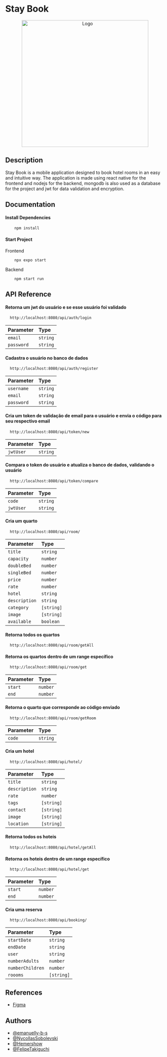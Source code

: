 # Stay Book

<p align="center"> 
    <img width="400" src="https://github.com/emanuelly-b-s/Reservation-Systems-Hotel/blob/main/frontend/assets/logo.png" alt="Logo">
</p>

## Description

Stay Book is a mobile application designed to book hotel rooms in an easy and intuitive way.
The application is made using react native for the frontend and nodejs for the backend, mongodb is also used as a database for the project and jwt for data validation and encryption.

## Documentation

#### Install Dependencies

```
    npm install
```

#### Start Project

Frontend
```
    npx expo start
```
Backend
```
    npm start run
```

## API Reference

#### Retorna um jwt do usuário e se esse usuário foi validado

```http
  http://localhost:8080/api/auth/login
```

| Parameter | Type     | 
| :-------- | :------- | 
| `email` | `string` | 
| `password` | `string` | 

#### Cadastra o usuário no banco de dados

```http
  http://localhost:8080/api/auth/register
```

| Parameter | Type     | 
| :-------- | :------- | 
| `username` | `string` | 
| `email` | `string` | 
| `password` | `string` |

#### Cria um token de validação de email para o usuário e envia o código para seu respectivo email

```http
  http://localhost:8080/api/token/new
```

| Parameter | Type     | 
| :-------- | :------- | 
| `jwtUser` | `string` | 


#### Compara o token do usuário e atualiza o banco de dados, validando o usuário

```http
  http://localhost:8080/api/token/compare
```

| Parameter | Type     | 
| :-------- | :------- | 
| `code` | `string` | 
| `jwtUser` | `string` | 

#### Cria um quarto

```http
  http://localhost:8080/api/room/
```

| Parameter | Type     | 
| :-------- | :------- | 
| `title` | `string` | 
| `capacity` | `number` | 
| `doubleBed` | `number` | 
| `singleBed` | `number` | 
| `price` | `number` | 
| `rate` | `number` | 
| `hotel` | `string` |
| `description` | `string` | 
| `category` | `[string]` |
| `image` | `[string]` |
| `available` | `boolean` |

#### Retorna todos os quartos

```http
  http://localhost:8080/api/room/getAll
```

#### Retorna os quartos dentro de um range específico

```http
  http://localhost:8080/api/room/get 
```

| Parameter | Type     | 
| :-------- | :------- | 
| `start` | `number` | 
| `end` | `number` | 

#### Retorna o quarto que corresponde ao código enviado

```http
  http://localhost:8080/api/room/getRoom
```

| Parameter | Type     | 
| :-------- | :------- | 
| `code` | `string` | 

#### Cria um hotel

```http
  http://localhost:8080/api/hotel/
```

| Parameter | Type     | 
| :-------- | :------- | 
| `title` | `string` | 
| `description` | `string` | 
| `rate` | `number` | 
| `tags` | `[string]` | 
| `contact` | `[string]` | 
| `image` | `[string]` | 
| `location` | `[string]` | 

#### Retorna todos os hoteis

```http
  http://localhost:8080/api/hotel/getAll
```

#### Retorna os hoteis dentro de um range específico

```http
  http://localhost:8080/api/hotel/get 
```

| Parameter | Type     | 
| :-------- | :------- | 
| `start` | `number` | 
| `end` | `number` |

#### Cria uma reserva

```http
  http://localhost:8080/api/booking/
```

| Parameter | Type     | 
| :-------- | :------- | 
| `startDate` | `string` | 
| `endDate` | `string` | 
| `user` | `string` | 
| `numberAdults` | `number` | 
| `numberChildren` | `number` | 
| `roooms` | `[string]` |

## References

 - [Figma](https://www.figma.com/file/C1tbOsJ6RkFcd9IiVwERDq/StayBook?type=design&node-id=0%3A1&mode=design&t=EENO6ANqgxMt6kt1-1)


## Authors

- [@emanuelly-b-s](https://github.com/emanuelly-b-s)
- [@NycollasSobolevski](https://github.com/NycollasSobolevski)
- [@Hemershow](https://github.com/Hemershow)
- [@FelipeTakiguchi](https://github.com/FelipeTakiguchi)
